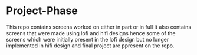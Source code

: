 # Project-Phase
This repo contains screens worked on either in part or in full
It also contains screens that were made using lofi and hifi designs 
hence some of the screens which were initially present in the lofi design but no longer implemented in hifi design and final project are ppresent on the repo.
